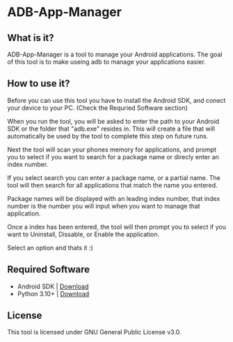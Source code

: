 # ADB-App-Manager

## What is it?
ADB-App-Manager is a tool to manage your Android applications. The goal of this tool is to make useing adb to manage your applications easier.

## How to use it?
Before you can use this tool you have to install the Android SDK, and conect your device to your PC. (Check the Requried Software section)

When you run the tool, you will be asked to enter the path to your Android SDK or the folder that "adb.exe" resides in. This will create a file that will automatically be used by the tool to complete this step on future runs.

Next the tool will scan your phones memory for applications, and prompt you to select if you want to search for a package name or direcly enter an index number.

If you select search you can enter a package name, or a partial name. The tool will then search for all applications that match the name you entered.

Package names will be displayed with an leading index number, that index number is the number you will input when you want to manage that application.

Once a index has been entered, the tool will then prompt you to select if you want to Uninstall, Dissable, or Enable the application.

Select an option and thats it :)

## Required Software
- Android SDK | [Download](https://developer.android.com/studio)
- Python 3.10+ | [Download](https://www.python.org/downloads/)

## License
This tool is licensed under GNU General Public License v3.0.